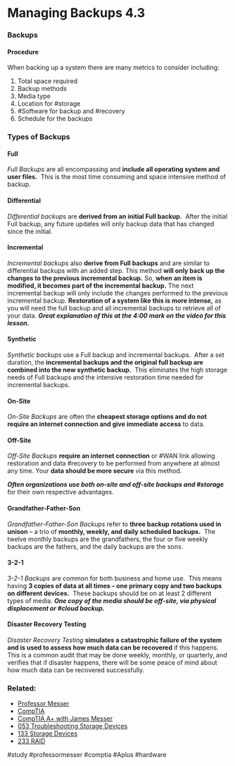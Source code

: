 # Managing Backups 4.3

### Backups

#### Procedure

When backing up a system there are many metrics to consider including:
1. Total space required
2. Backup methods
3. Media type
4. Location for #storage
5. #Software for backup and #recovery
6. Schedule for the backups

### Types of Backups
#### Full

*Full Backups* are all encompassing and **include all operating system and user files.**  This is the most time consuming and space intensive method of backup.

#### Differential

*Differential backup*s are **derived from an initial Full backup.**  After the initial Full backup, any future updates will only backup data that has changed since the initial. 

#### Incremental

*Incremental backups* also **derive from Full backups** and are similar to differential backups with an added step. This method **will only back up the changes to the previous incremental backup.** So, **when an item is modified, it becomes part of the incremental backup.** The next incremental backup will only include the changes performed to the previous incremental backup. **Restoration of a system like this is more intense,** as you will need the full backup and all incremental backups to retrieve all of your data. ***Great explanation of this at the 4:00 mark on the video for this lesson.***

#### Synthetic

*Synthetic backups* use a Full backup and incremental backups.  After a set duration, the **incremental backups and the original full backup are combined into the new synthetic backup.**  This eliminates the high storage needs of Full backups and the intensive restoration time needed for incremental backups.

#### On-Site

*On-Site Backups* are often the **cheapest storage options and do not require an internet connection and give immediate access** to data.

#### Off-Site

*Off-Site Backups* **require an internet connection** or #WAN link allowing restoration and data #recovery to be performed from anywhere at almost any time. Your **data should be more secure** via this method.

***Often organizations use both on-site and off-site backups and #storage*** for their own respective advantages.

#### Grandfather-Father-Son

*Grandfather-Father-Son Backups* refer to **three backup rotations used in unison** – a trio of **monthly, weekly, and daily scheduled backups.**  The twelve monthly backups are the grandfathers, the four or five weekly backups are the fathers, and the daily backups are the sons.

#### 3-2-1

*3-2-1 Backups* are common for both business and home use.  This means having **3 copies of data at all times – one primary copy and two backups on different devices.**  These backups should be on at least 2 different types of media. ***One copy of the media should be off-site, via physical displacement or #cloud backup.***

#### Disaster Recovery Testing

*Disaster Recovery Testing* **simulates a catastrophic failure of the system and is used to assess how much data can be recovered** if this happens. This is a common audit that may be done weekly, monthly, or quarterly, and verifies that if disaster happens, there will be some peace of mind about how much data can be recovered successfully.

### Related:
- [Professor Messer](https://www.professormesser.com/free-a-plus-training/220-1102/220-1102-video/managing-backups-220-1102/ "Professor Messer A+ Guide")
- [CompTIA](https://www.comptia.org/ "CompTIA Homepage")
- [CompTIA A+ with James Messer](CompTIA%20A+%20with%20James%20Messer.md)
- [053 Troubleshooting Storage Devices](053%20Troubleshooting%20Storage%20Devices.md)
- [133 Storage Devices](133%20Storage%20Devices.md)
- [233 RAID](233%20RAID.md)

#study #professormesser #comptia #Aplus #hardware 
